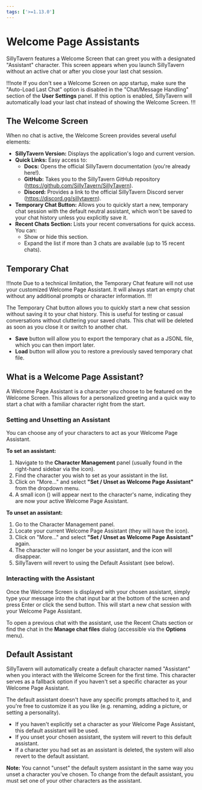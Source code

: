 ```yaml
---
tags: ['>=1.13.0']
---
```


# Welcome Page Assistants

SillyTavern features a Welcome Screen that can greet you with a designated "Assistant" character. This screen appears when you launch SillyTavern without an active chat or after you close your last chat session.

!!!note
If you don't see a Welcome Screen on app startup, make sure the "Auto-Load Last Chat" option is disabled in the "Chat/Message Handling" section of the **<i class="fa-solid fa-user-cog"></i> User Settings** panel. If this option is enabled, SillyTavern will automatically load your last chat instead of showing the Welcome Screen.
!!!

## The Welcome Screen

When no chat is active, the Welcome Screen provides several useful elements:

* **SillyTavern Version:** Displays the application's logo and current version.
* **Quick Links:** Easy access to:
  * **Docs:** Opens the official SillyTavern documentation (you're already here!).
  * **GitHub:** Takes you to the SillyTavern GitHub repository (<https://github.com/SillyTavern/SillyTavern>).
  * **Discord:** Provides a link to the official SillyTavern Discord server (<https://discord.gg/sillytavern>).
* **Temporary Chat Button:** Allows you to quickly start a new, temporary chat session with the default neutral assistant, which won't be saved to your chat history unless you explicitly save it.
* **Recent Chats Section:** Lists your recent conversations for quick access. You can:
  * Show or hide this section.
  * Expand the list if more than 3 chats are available (up to 15 recent chats).

## Temporary Chat

!!!note
Due to a technical limitation, the Temporary Chat feature will not use your customized Welcome Page Assistant. It will always start an empty chat without any additional prompts or character information.
!!!

The Temporary Chat button allows you to quickly start a new chat session without saving it to your chat history. This is useful for testing or casual conversations without cluttering your saved chats. This chat will be deleted as soon as you close it or switch to another chat.

* **Save** button will allow you to export the temporary chat as a JSONL file, which you can then import later.
* **Load** button will allow you to restore a previously saved temporary chat file.

## What is a Welcome Page Assistant?

A Welcome Page Assistant is a character you choose to be featured on the Welcome Screen. This allows for a personalized greeting and a quick way to start a chat with a familiar character right from the start.

### Setting and Unsetting an Assistant

You can choose any of your characters to act as your Welcome Page Assistant.

**To set an assistant:**

1. Navigate to the **Character Management** panel (usually found in the right-hand sidebar via the <i class="fa-solid fa-address-card"></i> icon).
2. Find the character you wish to set as your assistant in the list.
3. Click on "More..." and select **"Set / Unset as Welcome Page Assistant"** from the dropdown menu.
4. A small icon (<i class="fa-solid fa-user-graduate"></i>) will appear next to the character's name, indicating they are now your active Welcome Page Assistant.

**To unset an assistant:**

1. Go to the Character Management panel.
2. Locate your current Welcome Page Assistant (they will have the <i class="fa-solid fa-user-graduate"></i> icon).
3. Click on "More..." and select **"Set / Unset as Welcome Page Assistant"** again.
4. The character will no longer be your assistant, and the <i class="fa-solid fa-user-graduate"></i> icon will disappear.
5. SillyTavern will revert to using the Default Assistant (see below).

### Interacting with the Assistant

Once the Welcome Screen is displayed with your chosen assistant, simply type your message into the chat input bar at the bottom of the screen and press Enter or click the send button. This will start a new chat session with your Welcome Page Assistant.

To open a previous chat with the assistant, use the Recent Chats section or find the chat in the **Manage chat files** dialog (accessible via the **<i class="fa-solid fa-bars"></i> Options** menu).

## Default Assistant

SillyTavern will automatically create a default character named "Assistant" when you interact with the Welcome Screen for the first time. This character serves as a fallback option if you haven't set a specific character as your Welcome Page Assistant.

The default assistant doesn't have any specific prompts attached to it, and you're free to customize it as you like (e.g. renaming, adding a picture, or setting a personality).

* If you haven't explicitly set a character as your Welcome Page Assistant, this default assistant will be used.
* If you unset your chosen assistant, the system will revert to this default assistant.
* If a character you had set as an assistant is deleted, the system will also revert to the default assistant.

**Note:** You cannot "unset" the default system assistant in the same way you unset a character you've chosen. To change from the default assistant, you must set one of your other characters as the assistant.
